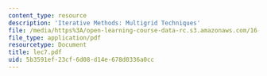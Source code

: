 ```yaml
---
content_type: resource
description: 'Iterative Methods: Multigrid Techniques'
file: /media/https%3A/open-learning-course-data-rc.s3.amazonaws.com/16-920j-numerical-methods-for-partial-differential-equations-sma-5212-spring-2003/5b3591ef23cf6d08d14e678d0336a0cc_lec7.pdf
file_type: application/pdf
resourcetype: Document
title: lec7.pdf
uid: 5b3591ef-23cf-6d08-d14e-678d0336a0cc
---
```

